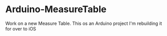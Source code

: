 # Arduino-MeasureTable
Work on a new Measure Table. This os an Arduino project I'm rebuilding it for over to iOS
